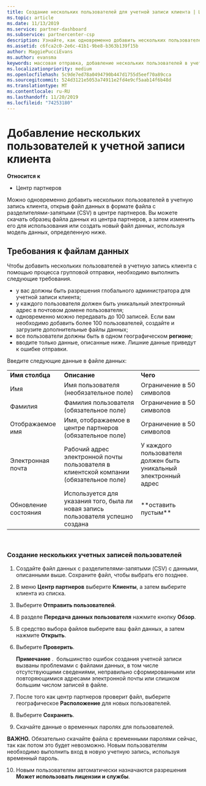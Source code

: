 ```yaml
---
title: Создание нескольких пользователей для учетной записи клиента | Центр партнеров
ms.topic: article
ms.date: 11/13/2019
ms.service: partner-dashboard
ms.subservice: partnercenter-csp
description: Узнайте, как одновременно добавить нескольких пользователей в учетную запись клиента, передав файл данных в формате файла с разделителями-запятыми (CSV) в центр партнеров.
ms.assetid: c6fca2c0-2e6c-41b1-9be8-b363b139f15b
author: MaggiePucciEvans
ms.author: evansma
keywords: массовая отправка, добавление нескольких пользователей в учетную запись клиента, добавление пользователей клиента, массовая отправка пользователей клиента, учетная запись клиента, пользователи клиента, пользователи
ms.localizationpriority: medium
ms.openlocfilehash: 5c9de7ed78a0494790b447d1755d5eef70a89cca
ms.sourcegitcommit: 524d3121e5053a74911e2fd4e9cf5aab14f6b48d
ms.translationtype: MT
ms.contentlocale: ru-RU
ms.lasthandoff: 11/20/2019
ms.locfileid: "74253180"
---
```

# <a name="add-multiple-users-to-a-customer-account"></a>Добавление нескольких пользователей к учетной записи клиента

**Относится к**

-  Центр партнеров

Можно одновременно добавить нескольких пользователей в учетную запись клиента, открыв файл данных в формате файла с разделителями-запятыми (CSV) в центре партнеров. Вы можете скачать образец файла данных из центра партнеров, а затем изменить его для использования или создать новый файл данных, используя модель данных, определенную ниже.

## <a href="" id="creatingtheimportcsvfile"></a>Требования к файлам данных


Чтобы добавить нескольких пользователей в учетную запись клиента с помощью процесса групповой отправки, необходимо выполнить следующие требования.

-   у вас должны быть разрешения глобального администратора для учетной записи клиента;
-   у каждого пользователя должен быть уникальный электронный адрес в почтовом домене пользователя;
-   одновременно можно передавать до 100 записей. Если вам необходимо добавить более 100 пользователей, создайте и загрузите дополнительные файлы данных;
-   все пользователи должны быть в одном географическом **регионе**;
-   вводите только данные, описанные ниже. Лишние данные приведут к ошибке отправки.

Введите следующие данные в файле данных:

|                 |                                                                              |                                            |
|-----------------|------------------------------------------------------------------------------|--------------------------------------------|
| **Имя столбца** | **Описание**                                                              | **Чего**                             |
| Имя      | Имя пользователя (необязательное поле)                                           | Ограничение в 50 символов                         |
| Фамилия       | Фамилия пользователя (обязательное поле)                                            | Ограничение в 50 символов                         |
| Отображаемое имя    | Имя, отображаемое в центре партнеров (обязательное поле)                            | Ограничение в 50 символов                         |
| Электронная почта           | Рабочий адрес электронной почты пользователя в клиентской компании (обязательное поле)           | У каждого пользователя должен быть уникальный электронный адрес |
| Обновление состояния   | Используется для указания того, была ли новая запись пользователя успешно создана | \*\*оставить пустым\*\*                        |

 

### <a href="" id="createmultipleuseraccounts"></a>Создание нескольких учетных записей пользователей

<a href="" id="creatingtheaccounts"></a>
1.  Создайте файл данных с разделителями-запятыми (CSV) с данными, описанными выше. Сохраните файл, чтобы выбрать его позднее.
2.  В меню **Центр партнеров** выберите **Клиенты**, а затем выберите клиента из списка.
3.  Выберите **Отправить пользователей**.
4.  В разделе **Передача данных пользователя** нажмите кнопку **Обзор**.
5.  В средство выбора файлов выберите ваш файл данных, а затем нажмите **Открыть**.
6.  Выберите **Проверить**.

    **Примечание** .  большинство ошибок создания учетной записи вызваны проблемами с файлами данных, в том числе отсутствующими сведениями, неправильно сформированными или повторяющимися адресами электронной почты или слишком большим числом записей в файле.

7.  После того как центр партнеров проверит файл, выберите географическое **Расположение** для новых пользователей.
8.  Выберите **Сохранить**.
9.  Скачайте данные о временных паролях для пользователей.

**ВАЖНО.** Обязательно скачайте файла с временными паролями сейчас, так как потом это будет невозможно. Новым пользователям необходимо выполнить вход в новую учетную запись, используя временный пароль.

10. Новым пользователям автоматически назначаются разрешения **Может использовать лицензии и службы**. 

 

 



